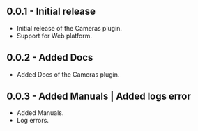 ## 0.0.1 - Initial release

- Initial release of the Cameras plugin.
- Support for Web platform.

## 0.0.2 - Added Docs

- Added Docs of the Cameras plugin.

## 0.0.3 - Added Manuals | Added logs error

- Added Manuals.
- Log errors.
